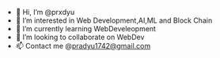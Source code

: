 - 👋 Hi, I’m @prxdyu
- 👀 I’m interested in Web Development,AI,ML and Block Chain 
- 🌱 I’m currently learning WebDeveleopment
- 💞️ I’m looking to collaborate on WebDev
- 📫 Contact me @pradyu1742@gmail.com

<!---
prxdyu/prxdyu is a ✨ special ✨ repository because its `README.md` (this file) appears on your GitHub profile.
You can click the Preview link to take a look at your changes.
--->
